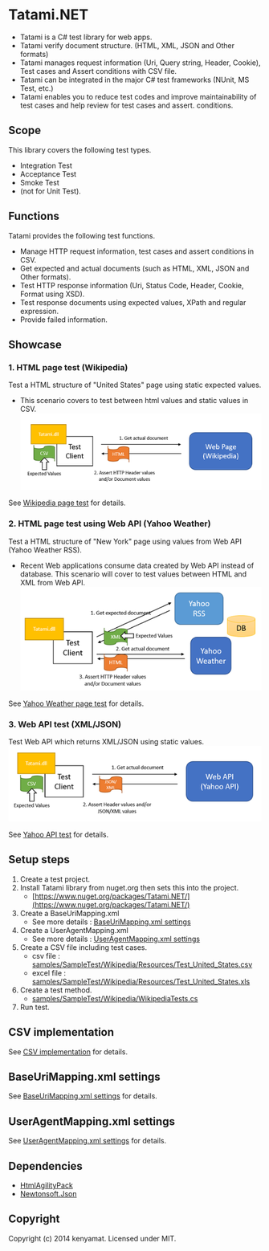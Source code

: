# Tatami.NET
* Tatami is a C# test library for web apps. 
* Tatami verify document structure. (HTML, XML, JSON and Other formats)
* Tatami manages request information (Uri, Query string, Header, Cookie), Test cases and Assert conditions with CSV file.
* Tatami can be integrated in the major C# test frameworks (NUnit, MS Test, etc.)
* Tatami enables you to reduce test codes and improve maintainability of test cases and help review for test cases and assert. conditions.

## Scope 
This library covers the following test types.
* Integration Test
* Acceptance Test
* Smoke Test
* (not for Unit Test).

## Functions
Tatami provides the following test functions.
* Manage HTTP request information, test cases and assert conditions in CSV.
* Get expected and actual documents (such as HTML, XML, JSON and Other formats).
* Test HTTP response information (Uri, Status Code, Header, Cookie, Format using XSD).
* Test response documents using expected values, XPath and regular expression.
* Provide failed information.  

## Showcase
### 1. HTML page test (Wikipedia)
Test a HTML structure of "United States" page using static expected values.
* This scenario covers to test between html values and static values in CSV. 
![sample1](docs/imgs/sample1.png)

See [Wikipedia page test](doc/sc_wikipedia.md) for details.

### 2. HTML page test using Web API (Yahoo Weather)
Test a HTML structure of "New York" page using values from Web API (Yahoo Weather RSS).
* Recent Web applications consume data created by Web API instead of database. This scenario will cover to test values between HTML and XML from Web API.
![sample2](docs/imgs/sample2.png)

See [Yahoo Weather page test](doc/sc_yahoo_weather.md) for details.

### 3. Web API test (XML/JSON)
Test Web API which returns XML/JSON using static values.
![sample3](docs/imgs/sample3.png)

See [Yahoo API test](doc/sc_yahoo_api.md) for details.

## Setup steps
1. Create a test project. 
1. Install Tatami library from nuget.org then sets this into the project.
	* [https://www.nuget.org/packages/Tatami.NET/](https://www.nuget.org/packages/Tatami.NET/)
1. Create a BaseUriMapping.xml
	* See more details : [BaseUriMapping.xml settings][]
1. Create a UserAgentMapping.xml 
	* See more details : [UserAgentMapping.xml settings][]
1. Create a CSV file including test cases.
	* csv file : [samples/SampleTest/Wikipedia/Resources/Test_United_States.csv](samples/SampleTest/Wikipedia/Resources/Test_United_States.csv)
	* excel file : [samples/SampleTest/Wikipedia/Resources/Test_United_States.xls](samples/SampleTest/Wikipedia/Resources/Test_United_States.xlsx)
1. Create a test method.
	* [samples/SampleTest/Wikipedia/WikipediaTests.cs](samples/SampleTest/Wikipedia/WikipediaTests.cs)
1. Run test.

## CSV implementation
See [CSV implementation][] for details.

## BaseUriMapping.xml settings
See [BaseUriMapping.xml settings][] for details.

## UserAgentMapping.xml settings
See [UserAgentMapping.xml settings][] for details.

## Dependencies
* [HtmlAgilityPack](http://htmlagilitypack.codeplex.com/)
* [Newtonsoft.Json](http://james.newtonking.com/json)

## Copyright
Copyright (c) 2014 kenyamat. Licensed under MIT.

[CSV implementation]: docs/csv_implementation.md
[BaseUriMapping.xml settings]: docs/BaseUriMapping.md
[UserAgentMapping.xml settings]: docs/UserAgentMapping.md